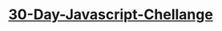 # [30-Day-Javascript-Chellange](https://courses.chaicode.com/learn/batch/30-days-of-Javascript-challenge)
